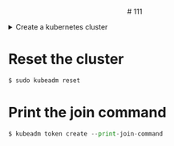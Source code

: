 <p align="center">
 # 111
</p>

<details>
  <summary>Create a kubernetes cluster</summary>
  
  ```python
  sudo kubeadm init --apiserver-advertise-address=xxx.xxx.xx.xx --pod-network-cidr=xxx.xxx.0.0/16
  ```
</details>


# Reset the cluster
```python
$ sudo kubeadm reset
```

# Print the join command
```python
$ kubeadm token create --print-join-command
```
